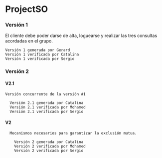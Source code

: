 # ProjectSO

### Versión 1
  El cliente debe poder darse de alta, loguearse y realizar las tres consultas acordadas en el grupo. 
   
    Versión 1 generada por Gerard
    Versión 1 verificada por Catalina
    Versión 1 verificada por Sergio

### Versión 2

  #### V2.1
    Versión concurrente de la versión #1

      Versión 2.1 generada por Catalina
      Versión 2.1 verificada por Mohamed
      Versión 2.1 verificada por Sergio
     
  #### V2
      Mecanismos necesarios para garantizar la exclusión mutua. 

        Versión 2 generada por Catalina
        Versión 2 verificada por Mohamed
        Versión 2 verificada por Sergio
